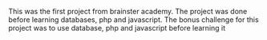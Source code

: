 This was the first project from brainster academy. The project was done before learning databases, php and javascript. The bonus challenge for this project was to use database, php and javascript before learning it